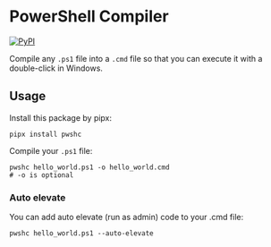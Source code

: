 # PowerShell Compiler

[![PyPI](https://img.shields.io/pypi/v/pwshc?label=pypi%20package)](https://pypi.org/project/pwshc/)

Compile any `.ps1` file into a `.cmd` file so that you can execute it with a double-click in Windows.

## Usage

Install this package by pipx:

```shell
pipx install pwshc
```


Compile your `.ps1` file:

```shell
pwshc hello_world.ps1 -o hello_world.cmd 
# -o is optional
```

### Auto elevate

You can add auto elevate (run as admin) code to your .cmd file:

```shell
pwshc hello_world.ps1 --auto-elevate
```


